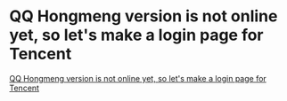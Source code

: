 # QQ Hongmeng version is not online yet, so let's make a login page for Tencent
[QQ Hongmeng version is not online yet, so let's make a login page for Tencent](https://aiwithcloud.com/2022/09/19/qq_hongmeng_version_is_not_online_yet_so_lets_make_a_login_page_for_tencent/)